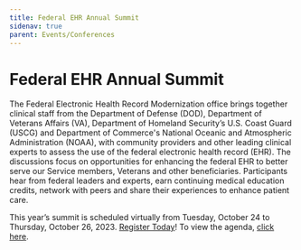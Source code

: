```yaml
---
title: Federal EHR Annual Summit
sidenav: true
parent: Events/Conferences
---
```

# Federal EHR Annual Summit

The Federal Electronic Health Record Modernization office brings together clinical staff from the Department of Defense (DOD), Department of Veterans Affairs (VA), Department of Homeland Security’s U.S. Coast Guard (USCG) and Department of Commerce's National Oceanic and Atmospheric Administration (NOAA), with community providers and other leading clinical experts to assess the use of the federal electronic health record (EHR). The discussions focus on opportunities for enhancing the federal EHR to better serve our Service members, Veterans and other beneficiaries. Participants hear from federal leaders and experts, earn continuing medical education credits, network with peers and share their experiences to enhance patient care.

This year’s summit is scheduled virtually from Tuesday, October 24 to Thursday, October 26, 2023. [Register Today](https://registration.socio.events/e/federalehrannualsummit2023)! To view the agenda, [click here](../images/2023_federal_ehr_aunnual_summit_agenda_v10.pdf).
